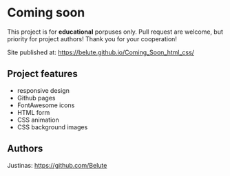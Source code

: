 

# Coming soon



This project is for **educational** porpuses only. Pull request are welcome, but priority for project authors! Thank you for your cooperation!

Site published at: https://belute.github.io/Coming_Soon_html_css/



## Project features

-   responsive design
-   Github pages
-   FontAwesome icons
-   HTML form
-   CSS animation
-   CSS background images

## Authors

Justinas: https://github.com/Belute
